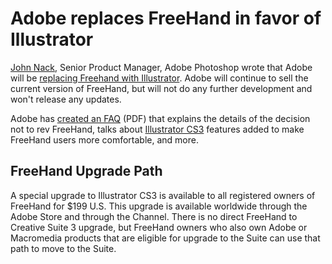 # Adobe replaces FreeHand in favor of Illustrator

<a href="http://blogs.adobe.com/jnack/">John Nack</a>, Senior Product Manager, Adobe Photoshop wrote that Adobe will be <a href="http://blogs.adobe.com/jnack/2007/05/freehand_no_lon.html">replacing Freehand with Illustrator</a>. Adobe will continue to sell the current version of FreeHand, but will not do any further development and won't release any updates.

Adobe has <a href="http://www.jnack.com/adobe/illustrator/FreeHand_to_Illustrator_Migration_FAQ.pdf">created an FAQ</a> (PDF) that explains the details of the decision not to rev FreeHand, talks about <a href="http://www.adobe.com/products/illustrator/">Illustrator CS3</a> features added to make FreeHand users more comfortable, and more.

## FreeHand Upgrade Path

A special upgrade to Illustrator CS3 is available to all registered owners of FreeHand for $199 U.S. This upgrade is available worldwide through the Adobe Store and through the Channel. There is no direct FreeHand to Creative Suite 3 upgrade, but FreeHand owners who also own Adobe or Macromedia products that are eligible for upgrade to the Suite can use that path to move to the Suite.